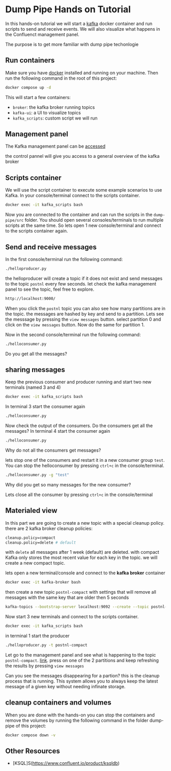 # Dump Pipe Hands on Tutorial

In this hands-on tutorial we will start a [kafka](https://kafka.apache.org/) docker container and run scripts to send and receive events. We will also visualize what happens in the Confluenct management panel.

The purpose is to get more familiar with dump pipe techonlogie

## Run containers

Make sure you have [docker](https://docs.docker.com/get-docker/) installed and running on your machine.
Then run the following command in the root of this project:

```bash
docker compose up -d
```

This will start a few containers:

* `broker`: the kafka broker running topics
* `kafka-ui`: a UI to visualize topics
* `kafka_scripts`: custom script we will run

## Management panel

The Kafka management panel can be [accessed](http://localhost:9000)

the control pannel will give you access to a general overview of the kafka broker

## Scripts container

We will use the script container to execute some example scenarios to use Kafka. In your console/terminal connect to the scripts container.

```bash
docker exec -it kafka_scripts bash
```

Now you are connected to the container and can run the scripts in the `dump-pipe/src` folder. You should open several consoles/terminals to run multiple scripts at the same time. So lets open 1 new console/terminal and connect to the scripts container again.

## Send and receive messages

In the first console/terminal run the following command:

```bash
./helloproducer.py
```

the helloproducer will create a topic if it does not exist and send messages to the topic `postnl` every few seconds. let check the kafka management panel to see the topic, feel free to explore.

```bash
http://localhost:9000/
```

When you click the `postnl` topic you can also see how many partitions are in the topic. the messages are hashed by key and send to a partition. Lets see the messsage by pressing the `view messages` button. select partition 0 and click on the `view messages` button. Now do the same for partition 1.

Now in the second console/terminal run the following command:

```bash
./helloconsumer.py
```

Do you get all the messages?

## sharing messages

Keep the previous consumer and producer running and start two new terminals (named 3 and 4)

```bash
docker exec -it kafka_scripts bash
```

In terminal 3 start the consumer again

```bash
./helloconsumer.py
```

Now check the output of the consumers. Do the consumers get all the messages? In terminal 4 start the consumer again

```bash
./helloconsumer.py
```

Why do not all the consumers get messages?

lets stop one of the consumers and restart it in a new consumer group `test`. You can stop the helloconsumer  by pressing `ctrl+c` in the console/terminal.

```bash
./helloconsumer.py -g "test"
```

Why did you get so many messages for the new consumer?

Lets close all the consumer by pressing `ctrl+c` in the console/terminal

## Materialed view

In this part we are going to create a new topic with a special cleanup policy. there are 2 kafka broker cleanup policies:

```bash
cleanup.policy=compact
cleanup.policy=delete # default
```

with `delete` all messages after 1 week (default) are deleted. with compact Kafka only stores the most recent value for each key in the topic. we will create a new compact topic.

lets open a new terminal/console and connect to the **kafka broker** container

```bash
docker exec -it kafka-broker bash
```

then create a new topic `postnl-compact` with settings that will remove all messages with the same key that are older then 5 seconds

```bash
kafka-topics --bootstrap-server localhost:9092 --create --topic postnl-compact --partitions 2 --replication-factor 1  --config cleanup.policy=compact --config min.cleanable.dirty.ratio=0.001 --config segment.ms=5000
```

Now start 3 new terminals and connect to the scripts container.

```bash
docker exec -it kafka_scripts bash
```

in terminal 1 start the producer

```bash
./helloproducer.py -t postnl-compact
```

Let go to the management panel and see what is happening to the topic `postnl-compact`. [link](http://localhost:9000/topic/postnl-compact). press on one of the 2 partitions and keep refreshing the results by pressing `view messages`

Can you see the messages disappearing for a partion? this is the cleanup process that is running. This system allows you to always keep the latest message of a given key without needing infinate storage.

## cleanup containers and volumes

When you are done with the hands-on you can stop the containers and remove the volumes by running the following command in the folder dump-pipe of this project:

```bash
docker compose down -v
```

## Other Resources
* [KSQL]S(https://www.confluent.io/product/ksqldb)
